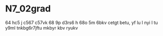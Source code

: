 # N7_02grad
64
hc5
j
c567
c57vk
68
9p
d3rs6
h
68o
5m
6bkv
cetgt
betu,
yf
lu
l
nyi
l
tu
y9ml
tnkbg6r7jftu
mkbyr
kbv
ryukv

